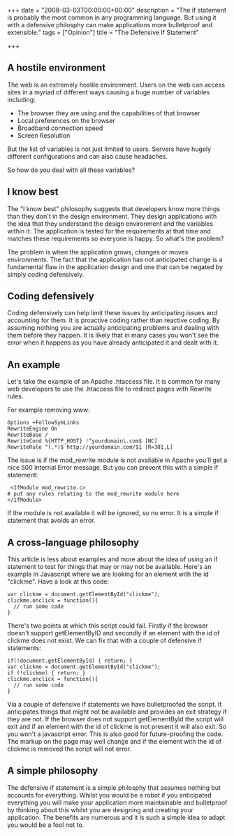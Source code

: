 +++
date = "2008-03-03T00:00:00+00:00"
description = "The if statement is probably the most common in any programming language. But using it with a defensive philosphy can make applications more bulletproof and extensible."
tags = ["Opinion"]
title = "The Defensive If Statement"

+++

## A hostile environment

The web is an extremely hostile environment. Users on the web can access sites in a myriad of different ways causing a huge number of variables including:

*   The browser they are using and the capabilities of that browser
*   Local preferences on the browser 
*   Broadband connection speed
*   Screen Resolution

But the list of variables is not just limited to users. Servers have hugely different configurations and can also cause headaches.

So how do you deal with all these variables?

## I know best

The "I know best" philosophy suggests that developers know more things than they don't in the design environment. They design applications with the idea that they understand the design environment and the variables within it. The application is tested for the requirements at that time and matches these requirements so everyone is happy. So what's the problem?

The problem is when the application grows, changes or moves environments. The fact that the application has not anticipated change is a fundamental flaw in the application design and one that can be negated by simply coding defensively. 

## Coding defensively

Coding defensively can help limit these issues by anticipating issues and accounting for them. It is proactive coding rather than reactive coding. By assuming nothing you are actually anticipating problems and dealing with them before they happen. It is likely that in many cases you won't see the error when it happens as you have already anticipated it and dealt with it. 

## An example

Let's take the example of an Apache .htaccess file. It is common for many web developers to use the .htaccess file to redirect pages with Rewrite rules.

For example removing www: 

    Options +FollowSymLinks
    RewriteEngine On
    RewriteBase /
    RewriteCond %{HTTP_HOST} !^yourdomain\.com$ [NC]
    RewriteRule ^(.*)$ http://yourdomain.com/$1 [R=301,L]

The issue is if the mod_rewrite module is not available in Apache you'll get a nice 500 Internal Error message. But you can prevent this with a simple if statement: 

     <IfModule mod_rewrite.c>
    # put any rules relating to the mod_rewrite module here 
    </IfModule>

If the module is not available it will be ignored, so no error. It is a simple if statement that avoids an error. 

## A cross-language philosophy

This article is less about examples and more about the idea of using an if statement to test for things that may or may not be available. Here's an example in Javascript where we are looking for an element with the id "clickme". Have a look at this code: 

    var clickme = document.getElementById("clickme");
    clickme.onclick = function(){
      // run some code
    } 

There's two points at which this script could fail. Firstly if the browser doesn't support getElementByID and secondly if an element with the id of clickme does not exist. We can fix that with a couple of defensive if statements: 

    if(!document.getElementById) { return; }
    var clickme = document.getElementById("clickme");
    if (!clickme) { return; }
    clickme.onclick = function(){
      // run some code
    }

Via a couple of defensive if statements we have bulletproofed the script. It anticipates things that might not be available and provides an exit strategy if they are not. If the browser does not support getElementById the script will exit and if an element with the id of clickme is not present it will also exit. So you won't a javascript error. This is also good for future-proofing the code. The markup on the page may well change and if the element with the id of clickme is removed the script will not error. 

## A simple philosophy

The defensive if statement is a simple philosphy that assumes nothing but accounts for everything. Whilst you would be a robot if you anticipated everything you will make your application more maintainable and bulletproof by thinking about this whilst you are designing and creating your application. The benefits are numerous and it is such a simple idea to adapt you would be a fool not to.
